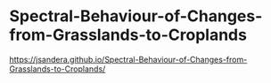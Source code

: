 # Spectral-Behaviour-of-Changes-from-Grasslands-to-Croplands
https://jsandera.github.io/Spectral-Behaviour-of-Changes-from-Grasslands-to-Croplands/
